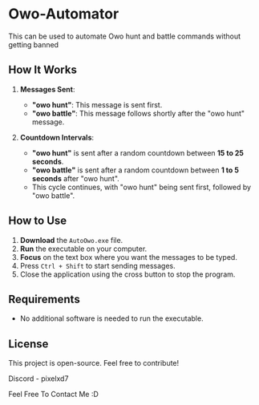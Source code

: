 # Owo-Automator
This can be used to automate Owo hunt and battle commands without getting banned

## How It Works
1. **Messages Sent**:
   - **"owo hunt"**: This message is sent first.
   - **"owo battle"**: This message follows shortly after the "owo hunt" message.

2. **Countdown Intervals**:
   - **"owo hunt"** is sent after a random countdown between **15 to 25 seconds**.
   - **"owo battle"** is sent after a random countdown between **1 to 5 seconds** after "owo hunt".
   - This cycle continues, with "owo hunt" being sent first, followed by "owo battle".

## How to Use
1. **Download** the `AutoOwo.exe` file.
2. **Run** the executable on your computer.
3. **Focus** on the text box where you want the messages to be typed.
4. Press `Ctrl + Shift` to start sending messages.
5. Close the application using the cross button to stop the program.

## Requirements
- No additional software is needed to run the executable.

## License
This project is open-source. Feel free to contribute!

Discord - pixelxd7

Feel Free To Contact Me :D
